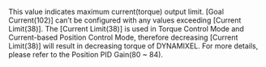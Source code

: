 This value indicates maximum current(torque) output limit. [Goal Current(102)] can’t be configured with any values exceeding [Current Limit(38)]. The [Current Limit(38)] is used in Torque Control Mode and Current-based Position Control Mode, therefore decreasing [Current Limit(38)] will result in decreasing torque of DYNAMIXEL. For more details, please refer to the Position PID Gain(80 ~ 84).
